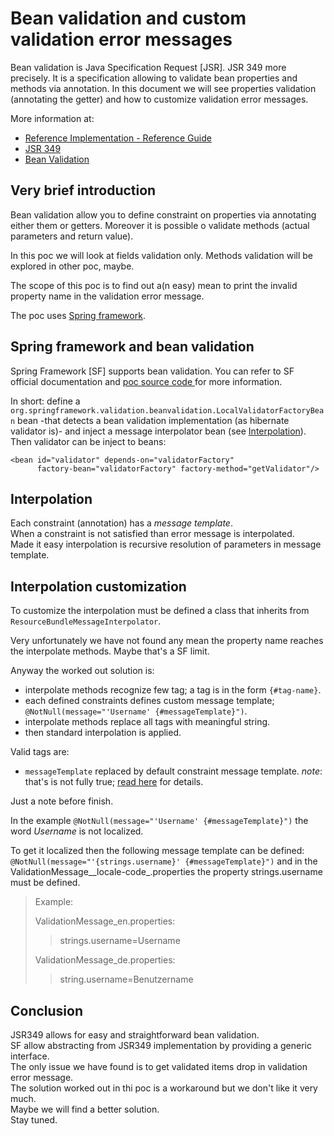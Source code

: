 # Bean validation and custom validation error messages

Bean validation is Java Specification Request [JSR]. JSR 349 more precisely. 
It is a specification allowing to validate bean properties and methods via 
annotation.
In this document we will see properties validation (annotating the getter) 
and how to customize validation error messages.

More information at:

* [Reference Implementation - Reference Guide](http://docs.jboss.org/hibernate/validator/5.1/reference/en-US/html_single/)
* [JSR 349](https://jcp.org/en/jsr/detail?id=349)
* [Bean Validation](http://beanvalidation.org/)

## Very brief introduction

Bean validation allow you to define constraint on properties via annotating 
either them or getters. Moreover it is possible o validate methods (actual 
parameters and return value).

In this poc we will look at fields validation only. Methods validation will be 
explored in other poc, maybe.

The scope of this poc is to find out a(n easy) mean to print the invalid 
property name in the validation error message.

The poc uses [Spring framework](http://projects.spring.io/spring-framework/).

## Spring framework and bean validation

Spring Framework [SF] supports bean validation. You can refer to SF  
official documentation and [poc source code ](https://github.com/drj7z/poc/tree/beanvalidation) 
for more information.

In short:
define a `org.springframework.validation.beanvalidation.LocalValidatorFactoryBean`
bean -that detects a bean validation implementation (as hibernate validator 
is)- and inject a message interpolator bean (see [Interpolation](/#interpolation)).
Then validator can be inject to beans:

    <bean id="validator" depends-on="validatorFactory" 
          factory-bean="validatorFactory" factory-method="getValidator"/>

## Interpolation

Each constraint (annotation) has a _message template_.  
When a constraint is not satisfied than error message is interpolated.  
Made it easy interpolation is recursive resolution of parameters in message 
template.

## Interpolation customization

To customize the interpolation must be defined a class that inherits from 
`ResourceBundleMessageInterpolator`.

Very unfortunately we have not found any mean the property name reaches the
interpolate methods. Maybe that's a SF limit.  

Anyway the worked out solution is:

* interpolate methods recognize few tag;
  a tag is in the form `{#tag-name}`. 
* each defined constraints defines custom message template;
  `@NotNull(message="'Username' {#messageTemplate}")`.
* interpolate methods replace all tags with meaningful string. 
* then standard interpolation is applied.

Valid tags are:

* `messageTemplate`
  replaced by default constraint message template.
  *note*: that's is not fully true; [read here][Message Template The Truth] for details.

Just a note before finish.

In the example `@NotNull(message="'Username' {#messageTemplate}")` the word 
_Username_ is not localized.

To get it localized then the following message template can be defined: `@NotNull(message="'{strings.username}' {#messageTemplate}")`
and in the ValidationMessage__locale-code_.properties the property 
strings.username must be defined.

> Example:
>
> ValidationMessage_en.properties:
>
> > strings.username=Username
>
> ValidationMessage_de.properties:
>
> > string.username=Benutzername

## Conclusion

JSR349 allows for easy and straightforward bean validation.  
SF allow abstracting from JSR349 implementation by providing a generic 
interface.  
The only issue we have found is to get validated items drop in validation 
error message.  
The solution worked out in thi poc is a workaround but we don't like it very 
much.  
Maybe we will find a better solution.  
Stay tuned.



[Message Template The Truth]: http://drj7z.github.io/poc/poc/beanvalidation/site/apidocs/net/ddns/drj7z/poc/beanvalidation/MyResourceBundleMessageInterpolator.html

